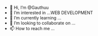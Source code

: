 - 👋 Hi, I’m @Gauthuu
- 👀 I’m interested in ...WEB DEVELOPMENT
- 🌱 I’m currently learning ...
- 💞️ I’m looking to collaborate on ...
- 📫 How to reach me ...

<!---
Gauthuu/Gauthuu is a ✨ special ✨ repository because its `README.md` (this file) appears on your GitHub profile.
You can click the Preview link to take a look at your changes.
--->

